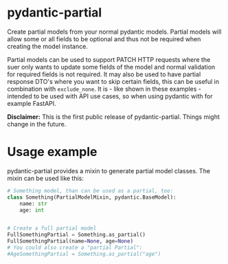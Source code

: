 # pydantic-partial

Create partial models from your normal pydantic models. Partial models will allow
some or all fields to be optional and thus not be required when creating the model
instance.

Partial models can be used to support PATCH HTTP requests where the suer only wants
to update some fields of the model and normal validation for required fields is not
required. It may also be used to have partial response DTO's where you want to skip
certain fields, this can be useful in combination with `exclude_none`. It is - like
shown in these examples - intended to be used with API use cases, so when using
pydantic with for example FastAPI.

**Disclaimer:** This is the first public release of pydantic-partial. Things might
change in the future.

# Usage example

pydantic-partial provides a mixin to generate partial model classes. The mixin can
be used like this:

```python
# Something model, than can be used as a partial, too:
class Something(PartialModelMixin, pydantic.BaseModel):
    name: str
    age: int


# Create a full partial model
FullSomethingPartial = Something.as_partial()
FullSomethingPartial(name=None, age=None)
# You could also create a "partial Partial":
#AgeSomethingPartial = Something.as_partial("age")
```
